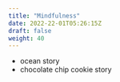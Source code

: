 ```yaml
---
title: "Mindfulness"
date: 2022-22-01T05:26:15Z
draft: false
weight: 40
---
```

- ocean story
- chocolate chip cookie story
